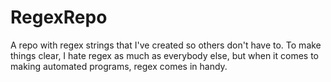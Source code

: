 # RegexRepo
A repo with regex strings that I've created so others don't have to. To make things clear, I hate regex as much as everybody else, but when it comes to making automated programs, regex comes in handy.

